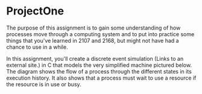 # ProjectOne

The purpose of this assignment is to gain some understanding of how processes move through a computing system and to put into practice some things that you've learned in 2107 and 2168, but might not have had a chance to use in a while.

In this assignment, you'll create a discrete event simulation (Links to an external site.) in C that models the very simplified machine pictured below. The diagram shows the flow of a process through the different states in its execution history. It also shows that a process must wait to use a resource if the resource is in use or busy.
